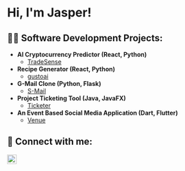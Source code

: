 <h1>Hi, I'm Jasper! <br/></h1>

<h2>👨‍💻 Software Development Projects:</h2>

- <b>AI Cryptocurrency Predictor (React, Python)</b>
  - [TradeSense](https://github.com/jasper-nguyen/TradeSense)
- <b>Recipe Generator (React, Python)</b>
  - [gustoai](https://github.com/jasper-nguyen/gustoai)
- <b>G-Mail Clone (Python, Flask)</b>
  -  [S-Mail](https://github.com/jasper-nguyen/S-Mail)
- <b>Project Ticketing Tool (Java, JavaFX)</b>
  -  [Ticketer](https://github.com/jasper-nguyen/ProjectTicketingTool)
- <b>An Event Based Social Media Application (Dart, Flutter)</b>
  -  [Venue](https://github.com/jasper-nguyen/Venue)  


<h2> 🤳 Connect with me:</h2>

[<img align="left" alt="JasperNguyen | LinkedIn" width="22px" src="https://cdn.jsdelivr.net/npm/simple-icons@v3/icons/linkedin.svg" />][linkedin]

[linkedin]: https://www.linkedin.com/in/jasper-nguyen-578125259/

<!--
**jasper-nguyen/jasper-nguyen** is a ✨ _special_ ✨ repository because its `README.md` (this file) appears on your GitHub profile.

Here are some ideas to get you started:

- 🔭 I’m currently working on ...
- 🌱 I’m currently learning ...
- 👯 I’m looking to collaborate on ...
- 🤔 I’m looking for help with ...
- 💬 Ask me about ...
- 📫 How to reach me: ...
- 😄 Pronouns: ...
- ⚡ Fun fact: ...
-->

